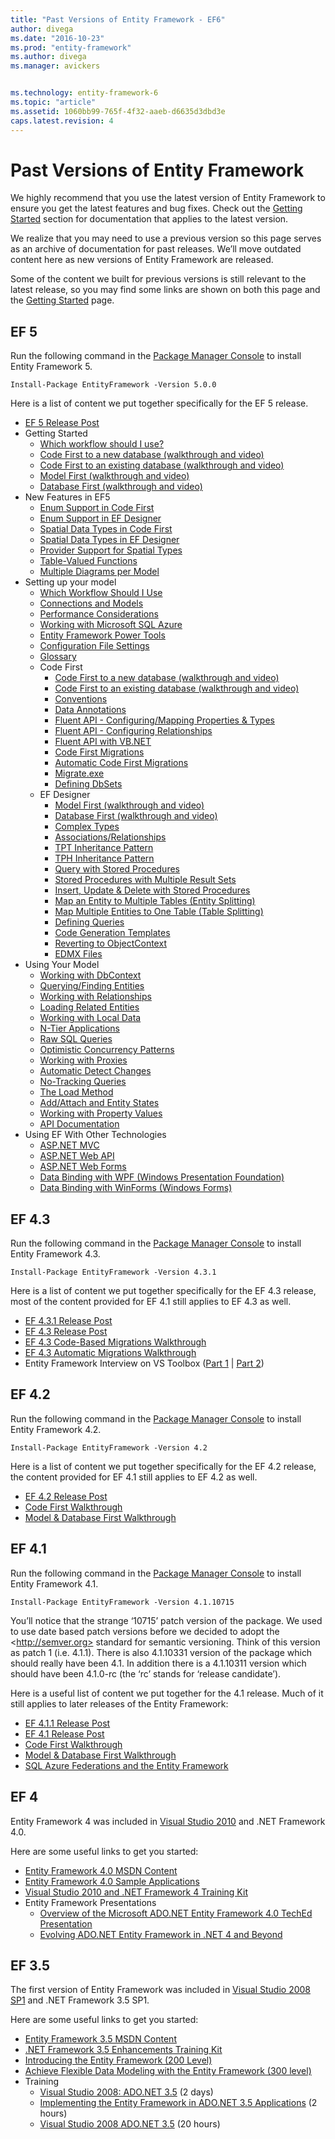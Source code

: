 ```yaml
---
title: "Past Versions of Entity Framework - EF6"
author: divega
ms.date: "2016-10-23"
ms.prod: "entity-framework"
ms.author: divega
ms.manager: avickers


ms.technology: entity-framework-6
ms.topic: "article"
ms.assetid: 1060bb99-765f-4f32-aaeb-d6635d3dbd3e
caps.latest.revision: 4
---
```

# Past Versions of Entity Framework
We highly recommend that you use the latest version of Entity Framework to ensure you get the latest features and bug fixes. Check out the [Getting Started](../ef6/entity-framework-ef-documentation.md) section for documentation that applies to the latest version.

We realize that you may need to use a previous version so this page serves as an archive of documentation for past releases. We’ll move outdated content here as new versions of Entity Framework are released.

Some of the content we built for previous versions is still relevant to the latest release, so you may find some links are shown on both this page and the [Getting Started](../ef6/entity-framework-ef-documentation.md) page.

## EF 5

Run the following command in the [Package Manager Console](http://docs.nuget.org/docs/start-here/using-the-package-manager-console) to install Entity Framework 5.

```
Install-Package EntityFramework -Version 5.0.0
```

Here is a list of content we put together specifically for the EF 5 release.

-   [EF 5 Release Post](http://blogs.msdn.com/b/adonet/archive/2012/08/15/ef5-released.aspx)
-   Getting Started
    -   [Which workflow should I use?](../ef6/entity-framework-development-workflows-video.md)
    -   [Code First to a new database (walkthrough and video)](../ef6/entity-framework-code-first-to-a-new-database.md)
    -   [Code First to an existing database (walkthrough and video)](../ef6/entity-framework-code-first-to-an-existing-database.md)
    -   [Model First (walkthrough and video)](../ef6/entity-framework-model-first.md)
    -   [Database First (walkthrough and video)](../ef6/entity-framework-database-first.md)
-   New Features in EF5
    -   [Enum Support in Code First](../ef6/entity-framework-enum-support-code-first-ef5-onwards.md)
    -   [Enum Support in EF Designer](../ef6/entity-framework-enum-support-ef-designer-ef5-onwards.md)
    -   [Spatial Data Types in Code First](../ef6/entity-framework-spatial-code-first-ef5-onwards.md)
    -   [Spatial Data Types in EF Designer](../ef6/entity-framework-spatial-ef-designer-ef5-onwards.md)
    -   [Provider Support for Spatial Types](../ef6/entity-framework-provider-support-for-spatial-types.md)
    -   [Table-Valued Functions](../ef6/entity-framework-table-valued-functions-tvfs-ef5-onwards.md)
    -   [Multiple Diagrams per Model](../ef6/entity-framework-multiple-diagrams-per-model-ef5-onwards.md)
-   Setting up your model
    -   [Which Workflow Should I Use](../ef6/entity-framework-development-workflows-video.md)
    -   [Connections and Models](../ef6/entity-framework-connections-and-models.md)
    -   [Performance Considerations](../ef6/performance-considerations-for-ef-4-5-and-6.md)
    -   [Working with Microsoft SQL Azure](../ef6/entity-framework-windows-sql-azure.md)
    -   [Entity Framework Power Tools](../ef6/entity-framework-power-tools.md)
    -   [Configuration File Settings](../ef6/entity-framework-config-file-settings.md)
    -   [Glossary](../ef6/entity-framework-glossary.md)
    -   Code First
        -   [Code First to a new database (walkthrough and video)](../ef6/entity-framework-code-first-to-a-new-database.md)
        -   [Code First to an existing database (walkthrough and video)](../ef6/entity-framework-code-first-to-an-existing-database.md)
        -   [Conventions](../ef6/entity-framework-code-first-conventions.md)
        -   [Data Annotations](../ef6/entity-framework-code-first-data-annotations.md)
        -   [Fluent API - Configuring/Mapping Properties & Types](../ef6/entity-framework-fluent-api-configuring-and-mapping-properties-and-types.md)
        -   [Fluent API - Configuring Relationships](../ef6/entity-framework-fluent-api-relationships.md)
        -   [Fluent API with VB.NET](../ef6/entity-framework-fluent-api-with-vb-net.md)
        -   [Code First Migrations](../ef6/entity-framework-code-first-migrations.md)
        -   [Automatic Code First Migrations](../ef6/entity-framework-automatic-code-first-migrations.md)
        -   [Migrate.exe](../ef6/entity-framework-migrate-exe.md)
        -   [Defining DbSets](../ef6/entity-framework-defining-dbsets.md)
    -   EF Designer
        -   [Model First (walkthrough and video)](../ef6/entity-framework-model-first.md)
        -   [Database First (walkthrough and video)](../ef6/entity-framework-database-first.md)
        -   [Complex Types](../ef6/entity-framework-complex-types-ef-designer.md)
        -   [Associations/Relationships](../ef6/entity-framework-relationships-ef-designer.md)
        -   [TPT Inheritance Pattern](../ef6/entity-framework-designer-tpt-inheritance.md)
        -   [TPH Inheritance Pattern](../ef6/entity-framework-designer-tph-inheritance.md)
        -   [Query with Stored Procedures](../ef6/entity-framework-designer-query-sprocs.md)
        -   [Stored Procedures with Multiple Result Sets](../ef6/entity-framework-sprocs-with-multiple-result-sets.md)
        -   [Insert, Update & Delete with Stored Procedures](../ef6/entity-framework-designer-cud-sprocs.md)
        -   [Map an Entity to Multiple Tables (Entity Splitting)](../ef6/entity-framework-designer-entity-splitting.md)
        -   [Map Multiple Entities to One Table (Table Splitting)](../ef6/entity-framework-designer-table-splitting.md)
        -   [Defining Queries](../ef6/entity-framework-defining-query-ef-designer.md)
        -   [Code Generation Templates](../ef6/entity-framework-designer-code-generation-templates.md)
        -   [Reverting to ObjectContext](../ef6/reverting-to-objectcontext-in-entity-framework-designer.md)
        -   [EDMX Files](../ef6/entity-framework-edmx.md)
-   Using Your Model
    -   [Working with DbContext](../ef6/entity-framework-working-with-dbcontext.md)
    -   [Querying/Finding Entities](../ef6/entity-framework-querying-and-finding-entities.md)
    -   [Working with Relationships](../ef6/entity-framework-relationships-and-navigation-properties.md)
    -   [Loading Related Entities](../ef6/entity-framework-loading-related-entities.md)
    -   [Working with Local Data](../ef6/entity-framework-local-data.md)
    -   [N-Tier Applications](../ef6/entity-framework-n-tier.md)
    -   [Raw SQL Queries](../ef6/entity-framework-raw-sql-queries.md)
    -   [Optimistic Concurrency Patterns](../ef6/entity-framework-optimistic-concurrency-patterns.md)
    -   [Working with Proxies](../ef6/entity-framework-working-with-proxies.md)
    -   [Automatic Detect Changes](../ef6/entity-framework-automatic-detect-changes.md)
    -   [No-Tracking Queries](../ef6/entity-framework-no-tracking-queries.md)
    -   [The Load Method](../ef6/entity-framework-the-load-method.md)
    -   [Add/Attach and Entity States](../ef6/entity-framework-add-and-attach-and-entity-states.md)
    -   [Working with Property Values](../ef6/entity-framework-working-with-property-values.md)
    -   [API Documentation](https://msdn.microsoft.com/library/hh289362)
-   Using EF With Other Technologies
    -   [ASP.NET MVC](http://www.asp.net/mvc/tutorials/getting-started-with-ef-using-mvc/creating-an-entity-framework-data-model-for-an-asp-net-mvc-application)
    -   [ASP.NET Web API](http://blogs.msdn.com/b/jasonz/archive/2012/07/23/my-favorite-features-entity-framework-code-first-and-asp-net-web-api.aspx)
    -   [ASP.NET Web Forms](http://www.asp.net/web-forms/tutorials/aspnet-45/getting-started-with-aspnet-45-web-forms/create_the_data_access_layer)
    -   [Data Binding with WPF (Windows Presentation Foundation)](../ef6/data-binding-with-wpf-and-the-entity-framework.md)
    -   [Data Binding with WinForms (Windows Forms)](../ef6/entity-framework-databinding-with-winforms.md)

## EF 4.3

Run the following command in the [Package Manager Console](http://docs.nuget.org/docs/start-here/using-the-package-manager-console) to install Entity Framework 4.3.

```
Install-Package EntityFramework -Version 4.3.1
```

Here is a list of content we put together specifically for the EF 4.3 release, most of the content provided for EF 4.1 still applies to EF 4.3 as well.

-   [EF 4.3.1 Release Post](http://blogs.msdn.com/b/adonet/archive/2012/02/29/ef4-3-1-and-ef5-beta-1-available-on-nuget.aspx)
-   [EF 4.3 Release Post](http://blogs.msdn.com/b/adonet/archive/2012/02/09/ef-4-3-released.aspx)
-   [EF 4.3 Code-Based Migrations Walkthrough](http://blogs.msdn.com/b/adonet/archive/2012/02/09/ef-4-3-code-based-migrations-walkthrough.aspx)
-   [EF 4.3 Automatic Migrations Walkthrough](http://blogs.msdn.com/b/adonet/archive/2012/02/09/ef-4-3-automatic-migrations-walkthrough.aspx)
-   Entity Framework Interview on VS Toolbox ([Part 1](http://channel9.msdn.com/shows/visual-studio-toolbox/visual-studio-toolbox-entity-framework-part-1) | [Part 2](http://channel9.msdn.com/shows/visual-studio-toolbox/visual-studio-toolbox-entity-framework-part-2))

## EF 4.2

Run the following command in the [Package Manager Console](http://docs.nuget.org/docs/start-here/using-the-package-manager-console) to install Entity Framework 4.2.

```
Install-Package EntityFramework -Version 4.2
```

Here is a list of content we put together specifically for the EF 4.2 release, the content provided for EF 4.1 still applies to EF 4.2 as well.

-   [EF 4.2 Release Post](http://blogs.msdn.com/b/adonet/archive/2011/11/01/ef-4-2-released.aspx)
-   [Code First Walkthrough](http://blogs.msdn.com/b/adonet/archive/2011/09/28/ef-4-2-code-first-walkthrough.aspx)
-   [Model & Database First Walkthrough](http://blogs.msdn.com/b/adonet/archive/2011/09/28/ef-4-2-model-amp-database-first-walkthrough.aspx)

## EF 4.1

Run the following command in the [Package Manager Console](http://docs.nuget.org/docs/start-here/using-the-package-manager-console) to install Entity Framework 4.1.

```
Install-Package EntityFramework -Version 4.1.10715
```

You’ll notice that the strange ‘10715’ patch version of the package. We used to use date based patch versions before we decided to adopt the \<http://semver.org> standard for semantic versioning. Think of this version as patch 1 (i.e. 4.1.1). There is also 4.1.10331 version of the package which should really have been 4.1. In addition there is a 4.1.10311 version which should have been 4.1.0-rc (the ‘rc’ stands for ‘release candidate’).

Here is a useful list of content we put together for the 4.1 release. Much of it still applies to later releases of the Entity Framework:

-   [EF 4.1.1 Release Post](http://blogs.msdn.com/b/adonet/archive/2011/07/25/ef-4-1-update-1-released.aspx)
-   [EF 4.1 Release Post](http://blogs.msdn.com/b/adonet/archive/2011/04/11/ef-4-1-released.aspx)
-   [Code First Walkthrough](http://blogs.msdn.com/b/adonet/archive/2011/03/15/ef-4-1-code-first-walkthrough.aspx)
-   [Model & Database First Walkthrough](http://blogs.msdn.com/b/adonet/archive/2011/03/15/ef-4-1-model-amp-database-first-walkthrough.aspx)
-   [SQL Azure Federations and the Entity Framework](http://blogs.msdn.com/b/adonet/archive/2012/01/10/sql-azure-federations-and-the-entity-framework.aspx)

## EF 4

Entity Framework 4 was included in [Visual Studio 2010](https://www.microsoft.com/visualstudio/en-us/products/2010-editions) and .NET Framework 4.0.

Here are some useful links to get you started:

-   [Entity Framework 4.0 MSDN Content](https://msdn.microsoft.com/library/bb399572(v=vs.100).aspx)
-   [Entity Framework 4.0 Sample Applications](https://msdn.microsoft.com/library/bb738547.aspx)
-   [Visual Studio 2010 and .NET Framework 4 Training Kit](https://www.microsoft.com/downloads/details.aspx?DisplayLang=en&FamilyID=752cb725-969b-4732-a383-ed5740f02e93)
-   Entity Framework Presentations
    -   [Overview of the Microsoft ADO.NET Entity Framework 4.0 TechEd Presentation](http://www.msteched.com/2010/NorthAmerica/DEV205)
    -   [Evolving ADO.NET Entity Framework in .NET 4 and Beyond](http://microsoftpdc.com/Sessions/FT10)

## EF 3.5

The first version of Entity Framework was included in [Visual Studio 2008 SP1](https://www.microsoft.com/visualstudio/en-us/products/2008-editions) and .NET Framework 3.5 SP1.

Here are some useful links to get you started:

-   [Entity Framework 3.5 MSDN Content](https://msdn.microsoft.com/library/bb399572(v=vs.90).aspx)
-   [.NET Framework 3.5 Enhancements Training Kit](https://www.microsoft.com/download/en/details.aspx?displaylang=en&id=13772)
-   [Introducing the Entity Framework (200 Level)](https://msdn.microsoft.com/data/bb399567)
-   [Achieve Flexible Data Modeling with the Entity Framework (300 level)](https://msdn.microsoft.com/magazine/cc700331.aspx)
-   Training
    -   [Visual Studio 2008: ADO.NET 3.5](https://www.microsoft.com/learning/en/us/course.aspx?ID=6464A&locale=en-us) (2 days)
    -   [Implementing the Entity Framework in ADO.NET 3.5 Applications](https://www.microsoftelearning.com/eLearning/courseDetail.aspx?courseId=92817&tab=overview) (2 hours)
    -   [Visual Studio 2008 ADO.NET 3.5](https://www.microsoftelearning.com/eLearning/offerDetail.aspx?offerPriceId=220335) (20 hours)
